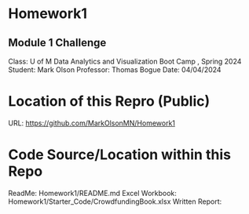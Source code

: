 # Homework1

## Module 1 Challenge
Class:      U of M Data Analytics and Visualization Boot Camp , Spring 2024
Student:    Mark Olson
Professor:  Thomas Bogue
Date:       04/04/2024

# Location of this Repro (Public)
URL:        https://github.com/MarkOlsonMN/Homework1

# Code Source/Location within this Repo
ReadMe:          Homework1/README.md
Excel Workbook:  Homework1/Starter_Code/CrowdfundingBook.xlsx
Written Report:  
